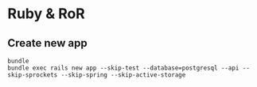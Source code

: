 # Ruby & RoR

## Create new app

```
bundle
bundle exec rails new app --skip-test --database=postgresql --api --skip-sprockets --skip-spring --skip-active-storage 
```
